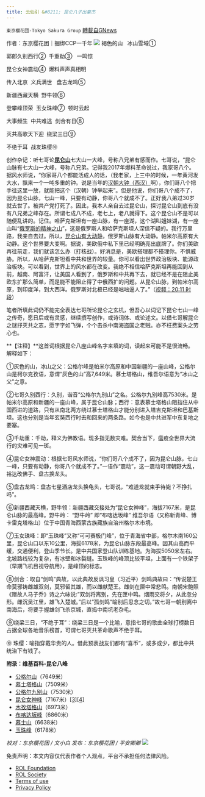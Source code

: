 ```yaml
---
title: 云仙引 &#8211; 昆仑八子出豪杰
---
```

`東京櫻花団-Tokyo Sakura Group` [轉載自GNews](https://gnews.org/zh-hans/1854147/)

作者：东京樱花团｜捆绑CCP一千年
![](https://lh6.googleusercontent.com/q07DNGbP_V0ojSeEUpX_9o9lB7duR-SE1N2Pgk0xWZTSqw-ZVM-0hlzKf_5zNVytM-1vHuxJlKmFxy5AVk54f2QnX7nspFsNDFt1ev6Vgb64vyOHwTslfZlXp8Yy6hOZroqZ9Vg7)
褐色的山   冰山雪域①

郭郎久别西行②  千重劫③   一鸣惊

昆仑女神震动④  爆料声声真相明

传入北京  义兵满世   盘古龙鸣⑤

新疆西藏天横  野牛领⑥

登攀峰顶荣  玉女珠峰⑦  顿时云起

大事频生  中共难逃  剑合有日⑧

灭共高歌天下迎  绕梁三日⑨

不绝于耳  战友珠缨⑩

创作杂记：听七哥论[**昆仑山**](https://zh.wikipedia.org/wiki/%E6%98%86%E4%BB%91%E5%B1%B1%E8%84%89#%E5%B1%B1%E5%B3%B0)七大山一大峰，号称八兄弟有感而作。七哥说，“昆仑山脉有七大山一大峰，号称八兄弟。记得我2017年爆料革命说过，我家哥八个。据风水师说，“你家哥八个都能活成人的话，（我老家，上三中的时候，一年黄河发大水，飘来一个一吨多重的钟。说是当年的[汉朝大钟（西汉）](http://www.alaintruong.com/archives/2018/09/09/36691034.html)啊），你们哥八个把手往这里一放，就能把这个（汉朝）钟举起来”。但是他说，你们哥八个成不了，因为昆仑山脉，七山一峰，只要有动静，你哥八个就成不了。正好我八弟过30岁就去世了。被共产党打死了。因此，我本人亲自去过昆仑山，探讨昆仑山到底有没有八兄弟之峰存在。所谓七成八不成，老七上，老八就得下。这个昆仑山不是可以随便乱讲的。记住。哈萨克斯坦有一座山脉，有一座湖，这个湖叫姐妹湖，有一座山叫“[俄罗斯的精神之山](https://www.calvertjournal.com/features/show/7821/buddhist-monastery-urals-russia)”，这是俄罗斯人和哈萨克斯坦人深信不疑的。我行万里路，我亲自去过。所以，[昆仑山](https://www.worldatlas.com/mountains/kunlun-mountains.html)[有大动静](https://economictimes.indiatimes.com/news/defence/china-may-have-quietly-moved-tonnes-war-gear-in-northern-tibet-claims-report/articleshow/59660926.cms)，俄罗斯山脉有大动静。帕米尔高原有大动静。这个世界要大变啊。据说，美欧俄中私下里已经明确亮出底牌了。你们美欧再往前走，我们就该怎么办（打核战）。好消息是，美欧搭理都不搭理你。不惧威胁。所以，从哈萨克斯坦看中共和世界的较量。你可以看出世界政治板块、能源政治板块。可以看到，世界上的风水都在改变。我绝不相信哈萨克斯坦再能回到从前，越南、阿富汗，让美国人看到了，俄罗斯和中共再下去，就已经不是在阻止美欧东扩那么简单，而是能不能阻止得了中俄西扩的问题。从昆仑山脉，到帕米尔高原，到印度洋，到大西洋。俄罗斯对北极已经是咄咄逼人了。”（[视频：20:11 时段](https://gettr.com/post/pn8v876876)）

笔者所填此词仍不能完全表达七哥所论昆仑之玄机，但吾心以词记下昆仑七山一峰之传奇，愿日后或有灵感，继续撰写创作，或诗词体、或论述文。以借七哥解昆仑之谜抒灭共之志，愿字字如飞弹，个个击杀中南海盗国之老贼。亦不枉费案头之劳心也。

**【注释】**这首词根据昆仑八座山峰名字来填的词，读起来可能不是很流畅。解释如下：

①灰色的山，冰山之父：公格尔峰是帕米尔高原和中国新疆的一座山峰，公格尔山是柯尔克孜语，意谓“灰色的山”高7,649米。慕士塔格山，维吾尔语意为“冰山之父”之意。

②七哥久别西行：久别，谐音“公格尔九别山”之名。公格尔九别峰高7530米。是帕米尔高原和新疆的一座山峰，属于昆仑山脉；西行：意表慕士塔格山阻挡住从中国西进的道路，只有从南北两方绕过慕士塔格山才能分别进入塔吉克斯坦和巴基斯坦。这也分别是当年玄奘西行时去和回来的两条路。如今也是中共进军中东复地之要塞。

③千劫重：千劫，释义为佛教语。现多指无数灾难。契合当下，瘟疫全世界大流行的灾难可见一斑。

④昆仑女神震动：根据七哥风水师说，“你们哥八个成不了，因为昆仑山脉，七山一峰，只要有动静，你哥八个就成不了。”一语作“震动”，这一震动可谓朝野大乱，裕达改佛手、盘古换龙头。

⑤盘古龙鸣：盘古七星酒店龙头换龟头，七哥说，“难道龙就束手待毙？不挣扎吗”。

⑥新疆西藏天横，野牛领：新疆西藏交接处为“昆仑女神峰”，海拔7167米，是昆仑山脉的最高峰。野牛岭： “野牛岭” 即“布喀达坂峰” 维吾尔语（又称新青峰、博卡雷克塔格山）位于中国青海西蒙古族藏族自治州格尔木市境。

⑦玉女珠峰：即“玉珠峰”又称“可可赛极门峰”，位于青海省中部，格尔木南160公里，昆仑山口以东10公里，海拔6178米，为昆仑山脉东段最高峰。因其山高而平缓，交通便利，登山季节长。是中共国家登山队训练基地。为海拔5050米左右。北坡路线较为复杂，有冰壁和冰裂缝。玉珠峰的峰顶比较平坦，上面有一个铁架子（早期飞机目视导航用），是峰顶的标志。

⑧剑合：取自“剑鸣”典故，以此典故反讽习皇（习近平）剑鸣典故曰：“传说楚王命莫邪铸雌雄双剑，莫邪留其雄，而以雌献楚王。雌剑在匣中常悲鸣。南朝宋鲍照《赠故人马子乔》诗之六咏说:”双剑将离别，先在匣中鸣。烟雨交将夕，从此忽分形。雌沉吴江里，雄飞入楚城。”后以”孤剑鸣”喻别后思念之切。”故七哥一朝别离中南海后，将要手握雄剑飞杀京城，直捣中南坑老杂毛。

⑨绕梁三日，“不绝于耳”：绕梁三日是一个比喻，意指七哥的歌曲全球打榜数日占据全球各地音乐榜首，可谓七哥灭共革命歌声不绝于耳。

⑩ 珠缨：喻指穿戴华贵的人。借此预表战友们都有“喜币”，或多或少，都比中共统治下有钱了。

**附录：维基百科-昆仑八峰**

- [公格尔山](https://zh.wikipedia.org/wiki/%E5%85%AC%E6%A0%BC%E7%88%BE%E5%B1%B1)（7649米）
- [慕士塔格山](https://zh.wikipedia.org/wiki/%E6%85%95%E5%A3%AB%E5%A1%94%E6%A0%BC%E5%B1%B1)（7509米）
- [公格尔九别山](https://zh.wikipedia.org/wiki/%E5%85%AC%E6%A0%BC%E7%88%BE%E4%B9%9D%E5%88%A5%E5%B1%B1)（7530米）
- [昆仑女神峰](https://zh.wikipedia.org/wiki/%E6%98%86%E4%BB%91%E5%A5%B3%E7%A5%9E%E5%B3%B0)（7167米）[\[3\]](https://zh.wikipedia.org/wiki/%E6%98%86%E4%BB%91%E5%B1%B1%E8%84%89#cite_note-3)[\[4\]](https://zh.wikipedia.org/wiki/%E6%98%86%E4%BB%91%E5%B1%B1%E8%84%89#cite_note-4)
- [木孜塔格山](https://zh.wikipedia.org/wiki/%E6%9C%A8%E5%AD%9C%E5%A1%94%E6%A0%BC%E5%B1%B1)（6973米）
- [布喀达坂峰](https://zh.wikipedia.org/wiki/%E5%B8%83%E5%96%80%E9%81%94%E5%9D%82%E5%B3%B0)（6860米）
- [慕士山](https://zh.wikipedia.org/w/index.php?title=%E6%85%95%E5%A3%AB%E5%B1%B1&amp;action=edit&amp;redlink=1)（6638米）
- [玉珠峰](https://zh.wikipedia.org/wiki/%E7%8E%89%E7%8F%A0%E5%B3%B0)（6178米）


*校对：东京樱花团 / 文小白
发布：东京樱花团 / 平安卿卿*
![](https://assets.gnews.org/wp-content/uploads/2021/12/yht.jpg)
 

免责声明：本文内容仅代表作者个人观点，平台不承担任何法律风险。

- [ROL Foundation](https://rolfoundation.org/)
- [ROL Society](https://rolsociety.org/)
- [Terms of use](https://gnews.org/terms-of-use-3/)
- [Privacy Policy](https://gnews.org/privacy-policy/)
